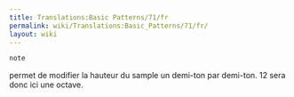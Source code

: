 ```yaml
---
title: Translations:Basic Patterns/71/fr
permalink: wiki/Translations:Basic_Patterns/71/fr/
layout: wiki
---
```


``` Haskell
note
```

permet de modifier la hauteur du sample un demi-ton par demi-ton. 12
sera donc ici une octave.
